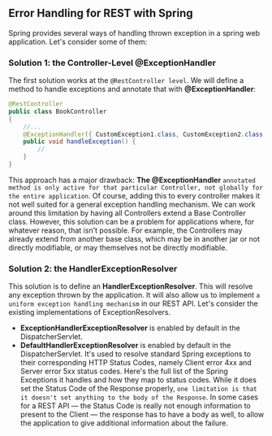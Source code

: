 ## Error Handling for REST with Spring

Spring provides several ways of handling thrown exception in a spring web application. 
Let's consider some of them: <br>

### Solution 1: the Controller-Level @ExceptionHandler
The first solution works at the `@RestController level`. We will define a method to handle exceptions and annotate that with **@ExceptionHandler**:<br>
```Java
@RestController
public class BookController 
{
    //...
    @ExceptionHandler({ CustomException1.class, CustomException2.class })
    public void handleException() {
        //
    }
}
```
This approach has a major drawback: **The @ExceptionHandler** `annotated method is only active for that particular Controller, not globally for the entire application`. 
Of course, adding this to every controller makes it not well suited for a general exception handling mechanism.
We can work around this limitation by having all Controllers extend a Base Controller class.
However, this solution can be a problem for applications where, for whatever reason, that isn't possible. 
For example, the Controllers may already extend from another base class, which may be in another jar or not directly modifiable, or may themselves not be directly modifiable.

### Solution 2: the HandlerExceptionResolver
This solution is to define an **HandlerExceptionResolver**. This will resolve any exception thrown by the application. It will also allow us to implement `a uniform exception handling mechanism` in our REST API.
Let's consider the existing implementations of ExceptionResolvers.

- **ExceptionHandlerExceptionResolver** is enabled by default in the DispatcherServlet.
- **DefaultHandlerExceptionResolver** is enabled by default in the DispatcherServlet. It's used to resolve standard Spring exceptions to their corresponding HTTP Status Codes, namely Client error 4xx and Server error 5xx status codes. Here's the full list of the Spring Exceptions it handles and how they map to status codes. 
  While it does set the Status Code of the Response properly, `one limitation is that it doesn't set anything to the body of the Response`. In some cases for a REST API — the Status Code is really not enough information to present to the Client — the response has to have a body as well, to allow the application to give additional information about the failure. 